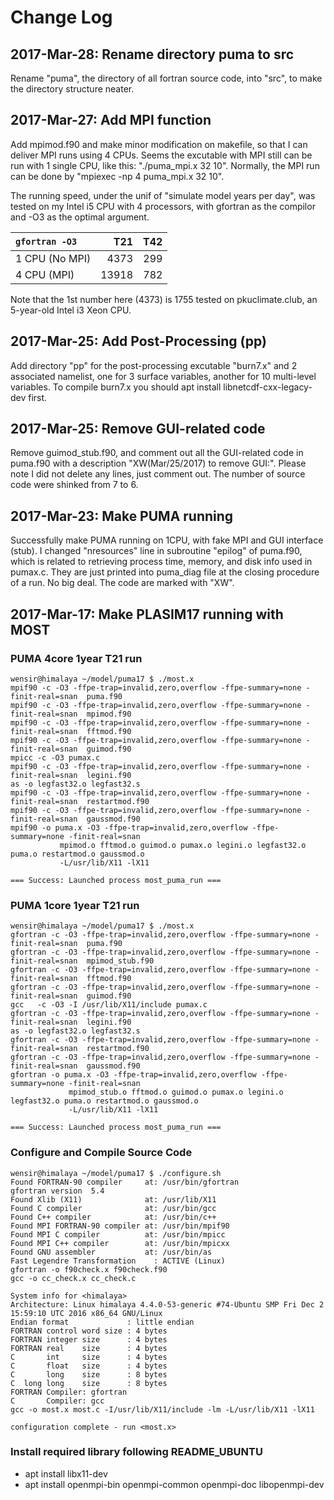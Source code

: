 # Change Log

## 2017-Mar-28: Rename directory puma to src

Rename "puma", the directory of all fortran source code, into "src", to make the directory structure neater.

## 2017-Mar-27: Add MPI function

Add mpimod.f90 and make minor modification on makefile, so that I can deliver MPI runs using 4 CPUs. Seems the excutable with MPI still can be run with 1 single CPU, like this: "./puma_mpi.x 32 10". Normally, the MPI run can be done by "mpiexec -np 4 puma_mpi.x 32 10".

The running speed, under the unif of "simulate model years per day",  was tested on my Intel i5 CPU with 4 processors, with gfortran as the compilor and -O3 as the optimal argument.

| `gfortran -O3` |   T21 |  T42 |
|:---------------|------:|-----:|
| 1 CPU (No MPI) |  4373 |  299 |
| 4 CPU (MPI)    | 13918 |  782 |

Note that the 1st number here (4373) is 1755 tested on pkuclimate.club, an 5-year-old Intel i3 Xeon CPU.

## 2017-Mar-25: Add Post-Processing (pp)

Add directory "pp" for the post-processing excutable "burn7.x" and 2 associated namelist, one for 3 surface variables, another for 10 multi-level variables. To compile burn7.x you should apt install libnetcdf-cxx-legacy-dev first.

## 2017-Mar-25: Remove GUI-related code
Remove guimod_stub.f90, and comment out all the GUI-related code in puma.f90 with a description "XW(Mar/25/2017) to remove GUI:". Please note I did not delete any lines, just comment out. The number of source code were shinked from 7 to 6.

## 2017-Mar-23: Make PUMA running

Successfully make PUMA running on 1CPU, with fake MPI and GUI interface (stub). 
I changed "nresources" line in subroutine "epilog" of puma.f90, which is related to retrieving process time, memory, and disk info used in pumax.c. They are just printed into puma_diag file at the closing procedure of a run. No big deal. The code are marked with "XW".

## 2017-Mar-17: Make PLASIM17 running with MOST

### PUMA 4core 1year T21 run

	wensir@himalaya ~/model/puma17 $ ./most.x 
	mpif90 -c -O3 -ffpe-trap=invalid,zero,overflow -ffpe-summary=none -finit-real=snan  puma.f90
	mpif90 -c -O3 -ffpe-trap=invalid,zero,overflow -ffpe-summary=none -finit-real=snan  mpimod.f90
	mpif90 -c -O3 -ffpe-trap=invalid,zero,overflow -ffpe-summary=none -finit-real=snan  fftmod.f90
	mpif90 -c -O3 -ffpe-trap=invalid,zero,overflow -ffpe-summary=none -finit-real=snan  guimod.f90
	mpicc -c -O3 pumax.c
	mpif90 -c -O3 -ffpe-trap=invalid,zero,overflow -ffpe-summary=none -finit-real=snan  legini.f90
	as -o legfast32.o legfast32.s
	mpif90 -c -O3 -ffpe-trap=invalid,zero,overflow -ffpe-summary=none -finit-real=snan  restartmod.f90
	mpif90 -c -O3 -ffpe-trap=invalid,zero,overflow -ffpe-summary=none -finit-real=snan  gaussmod.f90
	mpif90 -o puma.x -O3 -ffpe-trap=invalid,zero,overflow -ffpe-summary=none -finit-real=snan 
               mpimod.o fftmod.o guimod.o pumax.o legini.o legfast32.o puma.o restartmod.o gaussmod.o 
               -L/usr/lib/X11 -lX11

	=== Success: Launched process most_puma_run ===


### PUMA 1core 1year T21 run

	wensir@himalaya ~/model/puma17 $ ./most.x 
	gfortran -c -O3 -ffpe-trap=invalid,zero,overflow -ffpe-summary=none -finit-real=snan  puma.f90
	gfortran -c -O3 -ffpe-trap=invalid,zero,overflow -ffpe-summary=none -finit-real=snan  mpimod_stub.f90
	gfortran -c -O3 -ffpe-trap=invalid,zero,overflow -ffpe-summary=none -finit-real=snan  fftmod.f90
	gfortran -c -O3 -ffpe-trap=invalid,zero,overflow -ffpe-summary=none -finit-real=snan  guimod.f90
	gcc   -c -O3 -I /usr/lib/X11/include pumax.c
	gfortran -c -O3 -ffpe-trap=invalid,zero,overflow -ffpe-summary=none -finit-real=snan  legini.f90
	as -o legfast32.o legfast32.s
	gfortran -c -O3 -ffpe-trap=invalid,zero,overflow -ffpe-summary=none -finit-real=snan  restartmod.f90
	gfortran -c -O3 -ffpe-trap=invalid,zero,overflow -ffpe-summary=none -finit-real=snan  gaussmod.f90
	gfortran -o puma.x -O3 -ffpe-trap=invalid,zero,overflow -ffpe-summary=none -finit-real=snan 
                 mpimod_stub.o fftmod.o guimod.o pumax.o legini.o legfast32.o puma.o restartmod.o gaussmod.o 
                 -L/usr/lib/X11 -lX11

	=== Success: Launched process most_puma_run ===


### Configure and Compile Source Code

	wensir@himalaya ~/model/puma17 $ ./configure.sh 
	Found FORTRAN-90 compiler     at: /usr/bin/gfortran
	gfortran version  5.4
	Found Xlib (X11)              at: /usr/lib/X11
	Found C compiler              at: /usr/bin/gcc
	Found C++ compiler            at: /usr/bin/c++
	Found MPI FORTRAN-90 compiler at: /usr/bin/mpif90
	Found MPI C compiler          at: /usr/bin/mpicc
	Found MPI C++ compiler        at: /usr/bin/mpicxx
	Found GNU assembler           at: /usr/bin/as
	Fast Legendre Transformation    : ACTIVE (Linux)
	gfortran -o f90check.x f90check.f90
	gcc -o cc_check.x cc_check.c

	System info for <himalaya>
	Architecture: Linux himalaya 4.4.0-53-generic #74-Ubuntu SMP Fri Dec 2 15:59:10 UTC 2016 x86_64 GNU/Linux
	Endian format             : little endian
	FORTRAN control word size : 4 bytes
	FORTRAN integer size      : 4 bytes
	FORTRAN real    size      : 4 bytes
	C       int     size      : 4 bytes
	C       float   size      : 4 bytes
	C       long    size      : 8 bytes
	C  long long    size      : 8 bytes
	FORTRAN Compiler: gfortran
	C       Compiler: gcc
	gcc -o most.x most.c -I/usr/lib/X11/include -lm -L/usr/lib/X11 -lX11

	configuration complete - run <most.x>


### Install required library following README_UBUNTU

- apt install libx11-dev
- apt install openmpi-bin openmpi-common openmpi-doc libopenmpi-dev

